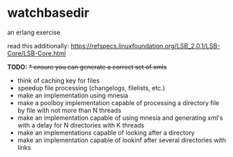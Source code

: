 watchbasedir
============

an erlang exercise 

read this additionally:
https://refspecs.linuxfoundation.org/LSB_2.0.1/LSB-Core/LSB-Core.html

**TODO:**
~~* ensure you can generate a correct set of xmls~~
* think of caching key for files
* speedup file processing (changelogs, filelists, etc.)
* make an implementation using mnesia
* make a poolboy implementation capable of processing a directory file by file with not more than N threads
* make an implementation capable of using mnesia and generating xml's with a delay for N directories with K threads
* make an implementations capable of looking after a directory
* make an implementation capable of lookinf after several directories with links

